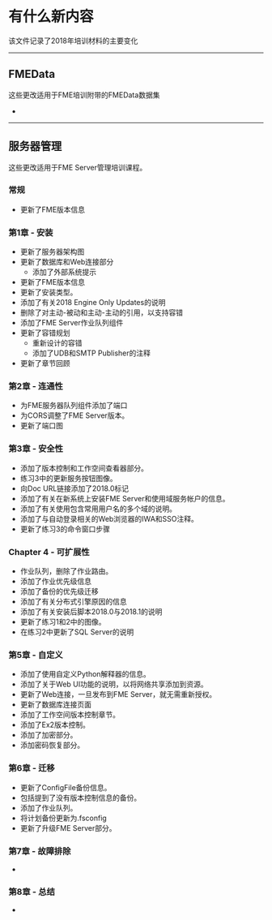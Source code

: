 # 有什么新内容 #
该文件记录了2018年培训材料的主要变化

---

## FMEData ##
这些更改适用于FME培训附带的FMEData数据集

-

---


## 服务器管理 ##
这些更改适用于FME Server管理培训课程。

### 常规 ###
- 更新了FME版本信息


### 第1章 - 安装 ###
- 更新了服务器架构图
- 更新了数据库和Web连接部分
  - 添加了外部系统提示
- 更新了FME版本信息
- 更新了安装类型。
- 添加了有关2018 Engine Only Updates的说明
- 删除了对主动-被动和主动-主动的引用，以支持容错
- 添加了FME Server作业队列组件
- 更新了容错规划
  - 重新设计的容错
  - 添加了UDB和SMTP Publisher的注释
- 更新了章节回顾



### 第2章 - 连通性 ###
- 为FME服务器队列组件添加了端口
- 为CORS调整了FME Server版本。
- 更新了端口图


### 第3章 - 安全性 ###
- 添加了版本控制和工作空间查看器部分。
- 练习3中的更新服务按钮图像。
- 向Doc URL链接添加了2018.0标记
- 添加了有关在新系统上安装FME Server和使用域服务帐户的信息。
- 添加了有关使用包含常用用户名的多个域的说明。
- 添加了与自动登录相关的Web浏览器的IWA和SSO注释。
- 更新了练习3的命令窗口步骤


### Chapter 4 - 可扩展性 ###
- 作业队列，删除了作业路由。
- 添加了作业优先级信息
- 添加了备份的优先级迁移
- 添加了有关分布式引擎原因的信息
- 添加了有关安装后脚本2018.0与2018.1的说明
- 更新了练习1和2中的图像。
- 在练习2中更新了SQL Server的说明

### 第5章 - 自定义 ###
- 添加了使用自定义Python解释器的信息。
- 添加了关于Web UI功能的说明，以将网络共享添加到资源。
- 更新了Web连接，一旦发布到FME Server，就无需重新授权。
- 更新了数据库连接页面
- 添加了工作空间版本控制章节。
- 添加了Ex2版本控制。
- 添加了加密部分。
- 添加密码恢复部分。

### 第6章 - 迁移 ###
- 更新了ConfigFile备份信息。
- 包括提到了没有版本控制信息的备份。
- 添加了作业队列。
- 将计划备份更新为.fsconfig
- 更新了升级FME Server部分。

### 第7章 - 故障排除 ###
-


### 第8章 - 总结 ###
-
